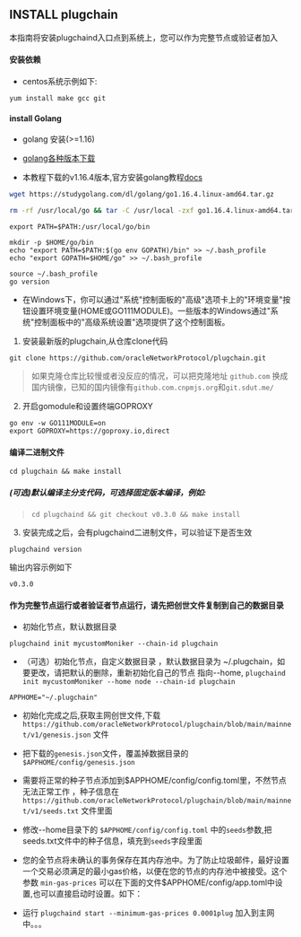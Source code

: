 ## INSTALL plugchain
本指南将安装plugchaind入口点到系统上，您可以作为完整节点或验证者加入
#### 安装依赖
- centos系统示例如下:
```
yum install make gcc git
```
#### install Golang

- golang 安装(>=1.16)

- [golang各种版本下载](https://studygolang.com/dl)

- 本教程下载的v1.16.4版本,官方安装golang教程[docs](https://golang.org/doc/install)

```sh
wget https://studygolang.com/dl/golang/go1.16.4.linux-amd64.tar.gz
```

```sh
rm -rf /usr/local/go && tar -C /usr/local -zxf go1.16.4.linux-amd64.tar.gz
```

```
export PATH=$PATH:/usr/local/go/bin 
```

```
mkdir -p $HOME/go/bin
echo "export PATH=$PATH:$(go env GOPATH)/bin" >> ~/.bash_profile
echo "export GOPATH=$HOME/go" >> ~/.bash_profile
```

```
source ~/.bash_profile
go version
```

- 在Windows下，你可以通过"系统"控制面板的"高级"选项卡上的"环境变量"按钮设置环境变量(HOME或GO111MODULE)。一些版本的Windows通过"系统"控制面板中的"高级系统设置"选项提供了这个控制面板。

1.  安装最新版的plugchain,从仓库clone代码

```
git clone https://github.com/oracleNetworkProtocol/plugchain.git
```
> 如果克隆仓库比较慢或者没反应的情况，可以把克隆地址 `github.com` 换成国内镜像，已知的国内镜像有`github.com.cnpmjs.org`和`git.sdut.me/`

2.  开启gomodule和设置终端GOPROXY

```
go env -w GO111MODULE=on
export GOPROXY=https://goproxy.io,direct
```
#### 编译二进制文件
```shell
cd plugchain && make install
```
##### (可选)默认编译主分支代码，可选择固定版本编译，例如: 
> `cd plugchaind && git checkout v0.3.0 && make install`

3. 安装完成之后，会有plugchaind二进制文件，可以验证下是否生效

```
plugchaind version
```

输出内容示例如下

```
v0.3.0
```
#### 作为完整节点运行或者验证者节点运行，请先把创世文件复制到自己的数据目录

- 初始化节点，默认数据目录

```
plugchaind init mycustomMoniker --chain-id plugchain
```

- （可选）初始化节点，自定义数据目录 ，默认数据目录为 ~/.plugchain，如要更改，请把默认的删除，重新初始化自己的节点 指向--home, `plugchaind init mycustomMoniker --home node --chain-id plugchain`

```shell
APPHOME="~/.plugchain"
```

- 初始化完成之后,获取主网创世文件,下载 `https://github.com/oracleNetworkProtocol/plugchain/blob/main/mainnet/v1/genesis.json` 文件

- 把下载的`genesis.json`文件，覆盖掉数据目录的 `$APPHOME/config/genesis.json`

- 需要将正常的种子节点添加到$APPHOME/config/config.toml里，不然节点无法正常工作 ，种子信息在 `https://github.com/oracleNetworkProtocol/plugchain/blob/main/mainnet/v1/seeds.txt` 文件里面

- 修改--home目录下的 `$APPHOME/config/config.toml` 中的`seeds`参数,把seeds.txt文件中的种子信息，填充到`seeds`字段里面

- 您的全节点将未确认的事务保存在其内存池中。为了防止垃圾邮件，最好设置一个交易必须满足的最小gas价格，以便在您的节点的内存池中被接受。这个参数 `min-gas-prices` 可以在下面的文件$APPHOME/config/app.toml中设置,也可以直接启动时设置。如下：

- 运行 `plugchaind start --minimum-gas-prices 0.0001plug` 加入到主网中。。。
